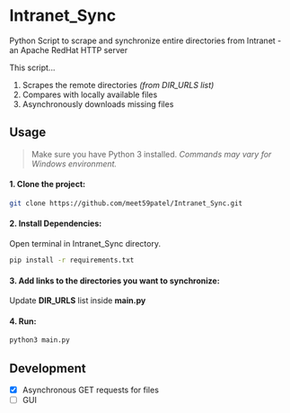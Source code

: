 # Intranet_Sync
Python Script to scrape and synchronize entire directories from Intranet - an Apache RedHat HTTP server

This script...
1. Scrapes the remote directories *(from DIR_URLS list)*
2. Compares with locally available files
3. Asynchronously downloads missing files

## Usage
> Make sure you have Python 3 installed. *Commands may vary for Windows environment.*

#### 1. Clone the project:

```bash
git clone https://github.com/meet59patel/Intranet_Sync.git
```

#### 2. Install Dependencies:
Open terminal in Intranet_Sync directory.
```bash
pip install -r requirements.txt
```


#### 3. Add links to the directories you want to synchronize:

Update **DIR_URLS** list inside **main.py**


#### 4. Run:

```bash
python3 main.py
```



## Development
- [x] Asynchronous GET requests for files
- [ ] GUI
